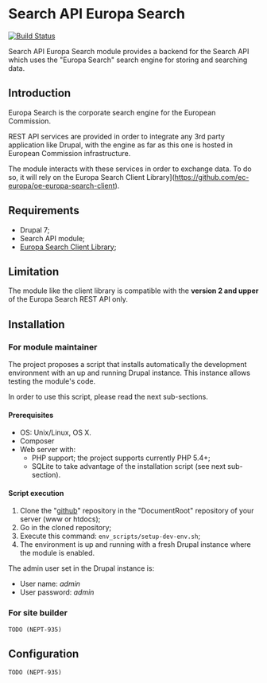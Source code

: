 # Search API Europa Search

[![Build Status](https://travis-ci.org/ec-europa/search_api_europa_search.svg?branch=7.x-1.x)](https://travis-ci.org/ec-europa/search_api_europa_search)

Search API Europa Search module provides a backend for the Search API which uses the "Europa Search" search engine for storing and searching data.

## Introduction

Europa Search is the corporate search engine for the European Commission. 

REST API services are provided in order to integrate any 3rd party application like Drupal, with the engine as far as this one is hosted in European Commission infrastructure.

The module interacts with these services in order to exchange data. To do so, it will rely on the Europa Search Client Library](https://github.com/ec-europa/oe-europa-search-client).

## Requirements

* Drupal 7;
* Search API module;
* [Europa Search Client Library](https://github.com/ec-europa/oe-europa-search-client);

## Limitation

The module like the client library is compatible with the **version 2 and upper** of the Europa Search REST API only.


## Installation

### For module maintainer

The project proposes a script that installs automatically the development environment with an up and running Drupal instance.
This instance allows testing the module's code.

In order to use this script, please read the next sub-sections.

#### Prerequisites
* OS: Unix/Linux, OS X.
* Composer
* Web server with:
  * PHP support; the project supports currently PHP 5.4+;
  * SQLite to take advantage of the installation script (see next sub-section).

#### Script execution

1. Clone the "[github](https://github.com/ec-europa/search_api_europa_search)" repository in the "DocumentRoot" repository of your server (www or htdocs);
2. Go in the cloned repository;
3. Execute this command: `env_scripts/setup-dev-env.sh`;
4. The environment is up and running with a fresh Drupal instance where the module is enabled.

The admin user set in the Drupal instance is:
* User name: _admin_
* User password: _admin_

### For site builder

```
TODO (NEPT-935)
```

## Configuration

```
TODO (NEPT-935)
```





